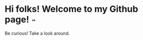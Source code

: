 
# Hi folks! Welcome to my Github page! <img src="pisc2.gif" alt="eyes blinking" style= "margin:0; padding:0; float:bottom; width: 3%; height: auto;"/>
Be curious! Take a look around.
